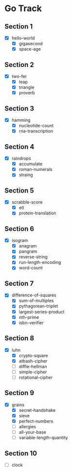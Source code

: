 # Go Track

## Section 1
- [x] hello-world
  - [x] gigasecond
  - [x] space-age

## Section 2
- [x] two-fer
  - [x] leap
  - [x] triangle
  - [x] proverb

## Section 3
- [x] hamming
  - [x] nucleotide-count
  - [x] rna-transcription

## Section 4

- [x] raindrops
  - [x] accumulate
  - [x] roman-numerals
  - [x] straing

## Section 5
- [x] scrabble-score
  - [x] etl
  - [x] protein-translation

## Section 6
- [x] isogram
  - [x] anagram
  - [x] pangram
  - [x] reverse-string
  - [x] run-length-encoding
  - [x] word-count

## Section 7
- [x] difference-of-squares
  - [x] sum-of-multiples
  - [x] pythagorean-triplet
  - [x] largest-series-product
  - [x] nth-prime
  - [x] isbn-verifier

## Section 8
- [x] luhn
  - [x] crypto-square
  - [x] atbash-cipher
  - [ ] diffie-hellman
  - [ ] simple-cipher
  - [ ] rotational-cipher

## Section 9
- [x] grains
  - [x] secret-handshake
  - [x] sieve
  - [x] perfect-numbers
  - [ ] allergies
  - [ ] all-your-base
  - [ ] variable-length-quantity

## Section 10
- [ ] clock
